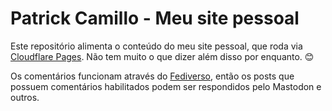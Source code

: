 # Patrick Camillo - Meu site pessoal

Este repositório alimenta o conteúdo do meu site pessoal, que roda via [Cloudflare Pages](https://pages.cloudflare.com/). Não tem muito o que dizer além disso por enquanto. 😊

Os comentários funcionam através do [Fediverso](https://www.fediverse.to/), então os posts que possuem comentários habilitados podem ser respondidos pelo Mastodon e outros.